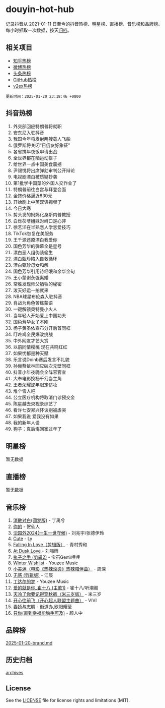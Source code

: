 # douyin-hot-hub

记录抖音从 2021-01-11 日至今的抖音热榜、明星榜、直播榜、音乐榜和品牌榜。每小时抓取一次数据，按天[归档](archives)。

## 相关项目

- [知乎热榜](https://github.com/lonnyzhang423/zhihu-hot-hub)
- [微博热榜](https://github.com/lonnyzhang423/weibo-hot-hub)
- [头条热榜](https://github.com/lonnyzhang423/toutiao-hot-hub)
- [GitHub热榜](https://github.com/lonnyzhang423/github-hot-hub)
- [v2ex热榜](https://github.com/lonnyzhang423/v2ex-hot-hub)


`更新时间：2025-01-20 23:18:46 +0800`

## 抖音热榜

1. 外交部回应特朗普将就职
1. 安东尼入驻抖音
1. 我国今年将发射两艘载人飞船
1. 俄罗斯将关闭“日俄友好象征”
1. 各省携年夜饭申请出战
1. 全世界都在晒运动搭子
1. 给世界一点中国美食震撼
1. 尹锡悦将出席弹劾审判公开辩论
1. 电视剧漂白被质疑抄袭
1. 第1批学中国菜的外国人交作业了
1. 特朗普前往白宫与拜登会面
1. 金饰价格逼近830元
1. 开始刷上中英双语视频了
1. 今日大寒
1. 剪头发的妈妈化身斯内普教授
1. 白烁茯苓姐妹对峙口是心非
1. 徐艺洋在半熟恋人学恋爱技巧
1. TikTok恢复在美服务
1. 王千源还原漂白我爱你
1. 国色芳华的弹幕全是星号
1. 漂白恶人组伪装偷生
1. 漂白甄珍陷入自救循环
1. 漂白甄珍母女和解
1. 国色芳华引用诗经氓和余华金句
1. 王小蒙谢永强离婚
1. 常胜发现师父牺牲的秘密
1. 泼天好运一拍就来
1. NBA球星布伦森入驻抖音
1. 肖战为角色苦练蒙语
1. 一键解锁奥特曼小火人
1. 当年轻人开始爱上中国功夫
1. 国色芳华女子本刚
1. 杨子黄圣依宣布分开后首同框
1. 叮咚鸡全民爆改挑战
1. 中外网友才艺大赏
1. 以前同情樱桃 现在共鸣红红
1. 如果忧郁是种天赋
1. 乐言说Doinb赛后发言不礼貌
1. 孙俪蔡依林回应破次元壁同框
1. 抖音小年夜晚会全阵容官宣
1. 大奉电影换杨千幻当主角
1. 王者荣耀蛇年限定仿妆
1. 堆个雪人吧
1. 公立医疗机构将取消门诊预交金
1. 陈星越去央视录综艺了
1. 看许七安郑兴怀诀别被虐哭
1. 如果我说 爱我没有如果
1. 我的新年人设
1. 狗子：真后悔回家过年了

## 明星榜

暂无数据

## 直播榜

暂无数据

## 音乐榜

1. [消散对白(圆梦版)](https://sf5-hl-cdn-tos.douyinstatic.com/obj/tos-cn-ve-2774/og4jB5I5IizzoZVAAAzWgBMAsMDWoArfwBOiFs) - 丁禹兮
1. [你的](https://sf5-hl-cdn-tos.douyinstatic.com/obj/tos-cn-ve-2774/oYuIeKf42jB7sEV6B2upMdpYAgfrQWj0FeRegh) - 贺仙人
1. [沈园外2024(一生一世守候)](https://sf5-hl-cdn-tos.douyinstatic.com/obj/tos-cn-ve-2774/oAIYMHGCmKaYKFDd6FZBf9AfMfx1eErAAEJAFH) - 刘兆宇/张德伊玲
1. [Cute](https://sf5-hl-cdn-tos.douyinstatic.com/obj/tos-cn-ve-2774/o4IbIzHWKAAB4wsS5qMBRiiAlEBGTpQRNfFvuo) - Ly
1. [Falling In Love（剪辑版）](https://sf5-hl-cdn-tos.douyinstatic.com/obj/tos-cn-ve-2774/o8ajpA8zzgBPahbBIO8AcKGBLJezFCRd1wfP9f) - 青村秀和
1. [ At Dusk  Love ](https://sf5-hl-cdn-tos.douyinstatic.com/obj/tos-cn-ve-2774/o8CrpCf5CaYgI4ZrtQgMQAFEfuGqNnRSDQAPBc) - 刘嗨雨
1. [执子之手 (剪辑2)](https://sf5-hl-cdn-tos.douyinstatic.com/obj/tos-cn-ve-2774/oUoZLQjCc31XzqsBnBQUNgeKtYPBcgbFDwtfcu) - 宝石Gem\哩哩
1. [Winter Wishlist](https://sf5-hl-cdn-tos.douyinstatic.com/obj/tos-cn-ve-2774/oIIgUOeamCFCVAzxN6MFRLIBlLGpUqQxeeHrLE) - Youzee Music
1. [小美满（电影《热辣滚烫》热辣陪伴曲）](https://sf5-hl-cdn-tos.douyinstatic.com/obj/tos-cn-ve-2774/o0GAn2lSgfZIDUgtevCGDQYnFg4CwnrBaxbTZL) - 周深
1. [无感 (剪辑版)](https://sf5-hl-cdn-tos.douyinstatic.com/obj/tos-cn-ve-2774/o0eIsUzJBDlQaQFC5OFlgbMEZC1TFYBftOBn6p) - 江辰
1. [丁达尔的梦](https://sf5-hl-cdn-tos.douyinstatic.com/obj/tos-cn-ve-2774/oMU3WirUZBVQkAC9ccG5P2IQirziZM2RTInUY) - Youzee Music
1. [爱的就是你_崔十八 (主歌1)](https://sf6-cdn-tos.douyinstatic.com/obj/tos-cn-ve-2774/oI5BO5DhFZ6UTcNCnZaOCBLtZ7WIMQGfgnXf5E) - 崔十八/听潮阁
1. [天冷了你要记得穿秋裤（米三岁版）](https://sf6-cdn-tos.douyinstatic.com/obj/tos-cn-ve-2774/oQlIwVIDWiZ6BQilAorS7MA0AgCkQDvcZAdm1) - 米三岁
1. [开心往前飞（开心超人联盟主题曲）](https://sf5-hl-cdn-tos.douyinstatic.com/obj/tos-cn-ve-2774/9d8fb7c82cf1421fb93a9fe925275e0a) - VIVI
1. [春娇与志明](https://sf5-hl-cdn-tos.douyinstatic.com/obj/tos-cn-ve-2774/e530d8fceb7044b39707d7f9ff54add1) - 街道办,欧阳耀莹
1. [只你(直到幸福能触手可及)](https://sf5-hl-cdn-tos.douyinstatic.com/obj/tos-cn-ve-2774/o0lBkRDzFTeaVSUz3ZZSCBVtZ5DIMQGfgmEAuE) - 颜人中

## 品牌榜

[2025-01-20-brand.md](archives/2025-01-20-brand.md)

## 历史归档

[archives](archives)

## License

See the [LICENSE](LICENSE) file for license rights and limitations (MIT).

